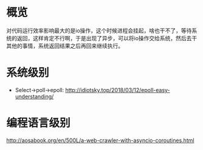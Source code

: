 # 概览

对代码运行效率影响最大的是io操作，这个时候进程会挂起，啥也干不了，等待系统的返回，这样肯定不行啊，于是出现了异步，可以将io操作交给系统，然后去干其他的事情，系统返回结果之后再回来继续执行。



# 系统级别

- Select->poll->epoll: http://idiotsky.top/2018/03/12/epoll-easy-understanding/

# 编程语言级别

http://aosabook.org/en/500L/a-web-crawler-with-asyncio-coroutines.html